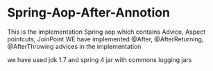 # Spring-Aop-After-Annotion

This is the implementation Spring aop which contains Advice, Aspect pointcuts, JoinPoint WE have implemented @After, @AfterReturning, @AfterThrowing advices 
in the implementation

we have used jdk 1.7 and spring 4 jar with commons logging jars
